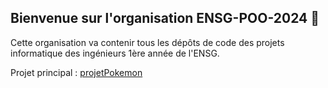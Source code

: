## Bienvenue sur l'organisation ENSG-POO-2024 🙌

Cette organisation va contenir tous les dépôts de code des projets informatique des ingénieurs 1ère année de l'ENSG.

Projet principal : [projetPokemon](https://github.com/ENSG-POO-2024/projetPokemon)
